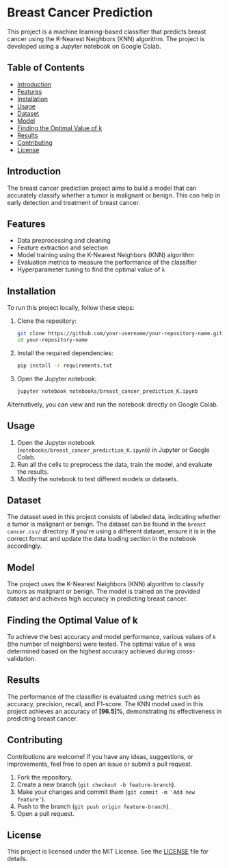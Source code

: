 # Breast Cancer Prediction

This project is a machine learning-based classifier that predicts breast cancer using the K-Nearest Neighbors (KNN) algorithm. The project is developed using a Jupyter notebook on Google Colab.

## Table of Contents

- [Introduction](#introduction)
- [Features](#features)
- [Installation](#installation)
- [Usage](#usage)
- [Dataset](#dataset)
- [Model](#model)
- [Finding the Optimal Value of k](#finding-the-optimal-value-of-k)
- [Results](#results)
- [Contributing](#contributing)
- [License](#license)

## Introduction

The breast cancer prediction project aims to build a model that can accurately classify whether a tumor is malignant or benign. This can help in early detection and treatment of breast cancer.

## Features

- Data preprocessing and cleaning
- Feature extraction and selection
- Model training using the K-Nearest Neighbors (KNN) algorithm
- Evaluation metrics to measure the performance of the classifier
- Hyperparameter tuning to find the optimal value of `k`

## Installation

To run this project locally, follow these steps:

1. Clone the repository:
   ```bash
   git clone https://github.com/your-username/your-repository-name.git
   cd your-repository-name
   ```

2. Install the required dependencies:
   ```bash
   pip install -r requirements.txt
   ```

3. Open the Jupyter notebook:
   ```bash
   jupyter notebook notebooks/breast_cancer_prediction_K.ipynb
   ```

Alternatively, you can view and run the notebook directly on Google Colab.

## Usage

1. Open the Jupyter notebook (`notebooks/breast_cancer_prediction_K.ipynb`) in Jupyter or Google Colab.
2. Run all the cells to preprocess the data, train the model, and evaluate the results.
3. Modify the notebook to test different models or datasets.

## Dataset

The dataset used in this project consists of labeled data, indicating whether a tumor is malignant or benign. The dataset can be found in the `breast cancer.csv/` directory. If you're using a different dataset, ensure it is in the correct format and update the data loading section in the notebook accordingly.

## Model

The project uses the K-Nearest Neighbors (KNN) algorithm to classify tumors as malignant or benign. The model is trained on the provided dataset and achieves high accuracy in predicting breast cancer.

## Finding the Optimal Value of k

To achieve the best accuracy and model performance, various values of `k` (the number of neighbors) were tested. The optimal value of `k` was determined based on the highest accuracy achieved during cross-validation.

## Results

The performance of the classifier is evaluated using metrics such as accuracy, precision, recall, and F1-score. The KNN model used in this project achieves an accuracy of **[96.5]%**, demonstrating its effectiveness in predicting breast cancer.

## Contributing

Contributions are welcome! If you have any ideas, suggestions, or improvements, feel free to open an issue or submit a pull request.

1. Fork the repository.
2. Create a new branch (`git checkout -b feature-branch`).
3. Make your changes and commit them (`git commit -m 'Add new feature'`).
4. Push to the branch (`git push origin feature-branch`).
5. Open a pull request.

## License

This project is licensed under the MIT License. See the [LICENSE](LICENSE) file for details.
```
